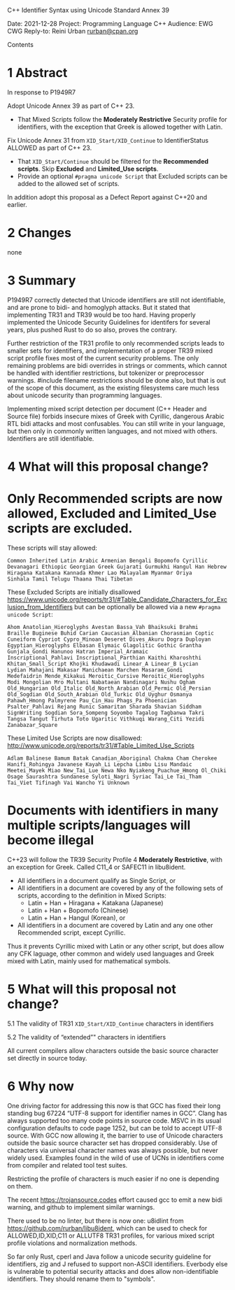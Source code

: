 C++ Identifier Syntax using Unicode Standard Annex 39

Date: 	    2021-12-28
Project: 	Programming Language C++
Audience: 	EWG
            CWG
Reply-to: 	Reini Urban <rurban@cpan.org>

Contents

1 Abstract
==========

In response to P1949R7 

Adopt Unicode Annex 39 as part of C++ 23.

- That Mixed Scripts follow the **Moderately Restrictive** Security
  profile for identifiers, with the exception that Greek is allowed
  together with Latin.

Fix Unicode Annex 31 from `XID_Start/XID_Continue` to IdentifierStatus
ALLOWED as part of C++ 23.

- That `XID_Start/Continue` should be filtered for the **Recommended scripts**.
  Skip **Excluded** and **Limited_Use scripts**.
- Provide an optional `#pragma unicode Script` that Excluded scripts
  can be added to the allowed set of scripts.

In addition adopt this proposal as a Defect Report against C++20 and
earlier.

2 Changes
=========

none

3 Summary
=========

P1949R7 correctly detected that Unicode identifiers are still not
identifiable, and are prone to bidi- and homoglyph attacks. But it
stated that implementing TR31 and TR39 would be too hard. Having
properly implemented the Unicode Security Guidelines for identifers
for several years, plus pushed Rust to do so also, proves the
contrary.

Further restriction of the TR31 profile to only recommended scripts
leads to smaller sets for identifiers, and implementation of a proper
TR39 mixed script profile fixes most of the current security
problems. The only remaining problems are bidi overrides in strings or
comments, which cannot be handled with identifier restrictions, but
tokenizer or preprocessor warnings. #include filename restrictions
should be done also, but that is out of the scope of this document, as
the existing filesystems care much less about unicode security than
programming languages.

Implementing mixed script detection per document (C++ Header and
Source file) forbids insecure mixes of Greek with Cyrillic, dangerous
Arabic RTL bidi attacks and most confusables. You can still write in
your language, but then only in commonly written languages, and not
mixed with others. Identifiers are still identifiable.

4 What will this proposal change?
=================================

# Only Recommended scripts are now allowed, Excluded and Limited_Use scripts are excluded.

These scripts will stay allowed:

    Common Inherited Latin Arabic Armenian Bengali Bopomofo Cyrillic
    Devanagari Ethiopic Georgian Greek Gujarati Gurmukhi Hangul Han Hebrew
    Hiragana Katakana Kannada Khmer Lao Malayalam Myanmar Oriya
    Sinhala Tamil Telugu Thaana Thai Tibetan

These Excluded Scripts are initially disallowed 
https://www.unicode.org/reports/tr31/#Table_Candidate_Characters_for_Exclusion_from_Identifiers
but can be optionally be allowed via a new `#pragma unicode Script`:

    Ahom Anatolian_Hieroglyphs Avestan Bassa_Vah Bhaiksuki Brahmi
    Braille Buginese Buhid Carian Caucasian_Albanian Chorasmian Coptic
    Cuneiform Cypriot Cypro_Minoan Deseret Dives_Akuru Dogra Duployan
    Egyptian_Hieroglyphs Elbasan Elymaic Glagolitic Gothic Grantha
    Gunjala_Gondi Hanunoo Hatran Imperial_Aramaic
    Inscriptional_Pahlavi Inscriptional_Parthian Kaithi Kharoshthi
    Khitan_Small_Script Khojki Khudawadi Linear_A Linear_B Lycian
    Lydian Mahajani Makasar Manichaean Marchen Masaram_Gondi
    Medefaidrin Mende_Kikakui Meroitic_Cursive Meroitic_Hieroglyphs
    Modi Mongolian Mro Multani Nabataean Nandinagari Nushu Ogham
    Old_Hungarian Old_Italic Old_North_Arabian Old_Permic Old_Persian
    Old_Sogdian Old_South_Arabian Old_Turkic Old_Uyghur Osmanya
    Pahawh_Hmong Palmyrene Pau_Cin_Hau Phags_Pa Phoenician
    Psalter_Pahlavi Rejang Runic Samaritan Sharada Shavian Siddham
    SignWriting Sogdian Sora_Sompeng Soyombo Tagalog Tagbanwa Takri
    Tangsa Tangut Tirhuta Toto Ugaritic Vithkuqi Warang_Citi Yezidi
    Zanabazar_Square

These Limited Use Scripts are now disallowed:
http://www.unicode.org/reports/tr31/#Table_Limited_Use_Scripts

    Adlam Balinese Bamum Batak Canadian_Aboriginal Chakma Cham Cherokee
    Hanifi_Rohingya Javanese Kayah_Li Lepcha Limbu Lisu Mandaic
    Meetei_Mayek Miao New_Tai_Lue Newa Nko Nyiakeng_Puachue_Hmong Ol_Chiki
    Osage Saurashtra Sundanese Syloti_Nagri Syriac Tai_Le Tai_Tham
    Tai_Viet Tifinagh Vai Wancho Yi Unknown

# Documents with identifiers in many multiple scripts/languages will become illegal

C++23 will follow the TR39 Security Profile 4 **Moderately
Restrictive**, with an exception for Greek. Called C11_4 or SAFEC11 in libu8ident.

* All identifiers in a document qualify as Single Script, or
* All identifiers in a document are covered by any of the following sets of scripts,
  according to the definition in Mixed Scripts:
  * Latin + Han + Hiragana + Katakana (Japanese)
  * Latin + Han + Bopomofo (Chinese)
  * Latin + Han + Hangul (Korean), or
* All identifiers in a document are covered by Latin and any one other
  Recommended script, except Cyrillic.

Thus it prevents Cyrillic mixed with Latin or any other script, but
does allow any CFK laguage, other common and widely used languages and
Greek mixed with Latin, mainly used for mathematical symbols.

5 What will this proposal not change?
=====================================

5.1 The validity of TR31 `XID_Start/XID_Continue` characters in
identifiers

5.2 The validity of “extended”" characters in identifiers

All current compilers allow characters outside the basic source
character set directly in source today.

6 Why now
=========

One driving factor for addressing this now is that GCC has fixed their
long standing bug 67224 “UTF-8 support for identifier names in
GCC”. Clang has always supported too many code points in source
code. MSVC in its usual configuration defaults to code page 1252, but
can be told to accept UTF-8 source. With GCC now allowing it, the
barrier to use of Unicode characters outside the basic source
character set has dropped considerably. Use of characters via
universal character names was always possible, but never widely
used. Examples found in the wild of use of UCNs in identifiers come
from compiler and related tool test suites. 

Restricting the profile of characters is much easier if no one is
depending on them.

The recent https://trojansource.codes effort caused gcc to emit a new
bidi warning, and github to implement similar warnings.

There used to be no linter, but there is now one: u8idlint from
https://github.com/rurban/libu8ident, which can be used to check for
ALLOWED,ID,XID,C11 or ALLUTF8 TR31 profiles, for various mixed script
profile violations and normalization methods.

So far only Rust, cperl and Java follow a unicode security guideline
for identifiers, zig and J refused to support non-ASCII
identifiers. Everbody else is vulnerable to potential security attacks
and does allow non-identifiable identifiers. They should rename them to
"symbols".

